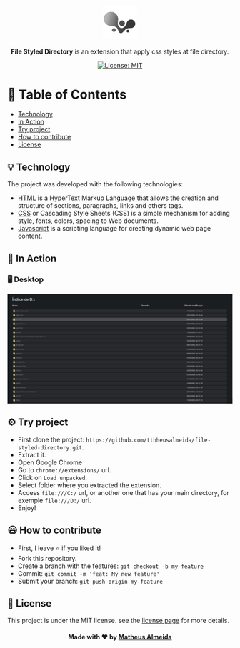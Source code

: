<h3 align="center">
  <img alt="file-styled-directory" width="15%" title="#logo" src="images/logo.png">
  <br>
</h3>
<p align="center">
  <strong>File Styled Directory</strong> is an extension that apply css styles at file directory.
</p>

<p align="center">
  <a href="https://github.com/tthheusalmeida/file-styled-directory/blob/main/LICENSE">
    <img alt="License: MIT" src="https://img.shields.io/badge/License-MIT-blue.svg" target="_blank" />
  </a>
</p>

# 📂 Table of Contents

- [Technology](#technology)
- [In Action](#in-action)
- [Try project](#try-project)
- [How to contribute](#how-to-contribute)
- [License](#license)

<a id="technology"></a>

## 💡 Technology

The project was developed with the following technologies:

- [HTML](https://html.com/) is a HyperText Markup Language that allows the creation and structure of sections, paragraphs, links and others tags.
- [CSS](https://www.w3.org/Style/CSS/Overview.en.html) or Cascading Style Sheets (CSS) is a simple mechanism for adding style, fonts, colors, spacing to Web documents.
- [Javascript](https://www.javascript.com/) is a scripting language for creating dynamic web page content.

<a id="in-action"></a>

## 📸	In Action

### 🖥️ Desktop
<div style="display: flex; flex-direction: column; align-items: center; justify-content: center;">
  <img src="https://github.com/tthheusalmeida/file-styled-directory/blob/main/images/inAction.JPG" width="800">
</div>

<a id="try-project"></a>

## ⚙️ Try project

- First clone the project: `https://github.com/tthheusalmeida/file-styled-directory.git`.
- Extract it.
- Open Google Chrome
- Go to `chrome://extensions/` url.
- Click on `Load unpacked`.
- Select folder where you extracted the extension.
- Access `file:///C:/` url, or another one that has your main directory, for exemple `file:///D:/` url.
- Enjoy!

<a id="how-to-contribute"></a>

## 😃 How to contribute
- First, I leave ⭐ if you liked it!
- Fork this repository.
- Create a branch with the features: `git checkout -b my-feature`
- Commit: `git commit -m 'feat: My new feature'`
- Submit your branch: `git push origin my-feature`

<a id="license"></a>

## 📝 License

This project is under the MIT license. see the [license page](https://opensource.org/licenses/MIT) for more details.

<h4 align="center">
  Made with ❤️ by <a href="https://www.linkedin.com/in/matheus-almeida-602139182/" target="_blank">Matheus Almeida</a>
</h4>